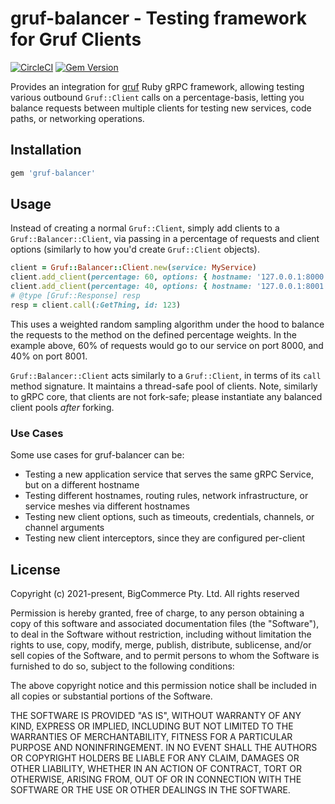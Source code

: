 # gruf-balancer - Testing framework for Gruf Clients

[![CircleCI](https://circleci.com/gh/bigcommerce/gruf-balancer/tree/main.svg?style=svg)](https://circleci.com/gh/bigcommerce/gruf-balancer/tree/main) [![Gem Version](https://badge.fury.io/rb/gruf-balancer.svg)](https://badge.fury.io/rb/gruf-balancer)

Provides an integration for [gruf](https://github.com/bigcommerce/gruf) Ruby gRPC framework, allowing testing 
various outbound `Gruf::Client` calls on a percentage-basis, letting you balance requests between multiple clients 
for testing new services, code paths, or networking operations.

## Installation

```ruby
gem 'gruf-balancer'
```

## Usage

Instead of creating a normal `Gruf::Client`, simply add clients to a `Gruf::Balancer::Client`, via passing in
a percentage of requests and client options (similarly to how you'd create `Gruf::Client` objects).

```ruby
client = Gruf::Balancer::Client.new(service: MyService)
client.add_client(percentage: 60, options: { hostname: '127.0.0.1:8000' })
client.add_client(percentage: 40, options: { hostname: '127.0.0.1:8001' })
# @type [Gruf::Response] resp
resp = client.call(:GetThing, id: 123)
```

This uses a weighted random sampling algorithm under the hood to balance the requests to the method on the defined
percentage weights. In the example above, 60% of requests would go to our service on port 8000, and 40% on port 8001.

`Gruf::Balancer::Client` acts similarly to a `Gruf::Client`, in terms of its `call` method signature. It maintains
a thread-safe pool of clients. Note, similarly to gRPC core, that clients are not fork-safe; please instantiate
any balanced client pools _after_ forking.

### Use Cases

Some use cases for gruf-balancer can be:

* Testing a new application service that serves the same gRPC Service, but on a different hostname
* Testing different hostnames, routing rules, network infrastructure, or service meshes via different hostnames 
* Testing new client options, such as timeouts, credentials, channels, or channel arguments
* Testing new client interceptors, since they are configured per-client

## License

Copyright (c) 2021-present, BigCommerce Pty. Ltd. All rights reserved

Permission is hereby granted, free of charge, to any person obtaining a copy of this software and associated
documentation files (the "Software"), to deal in the Software without restriction, including without limitation the
rights to use, copy, modify, merge, publish, distribute, sublicense, and/or sell copies of the Software, and to permit
persons to whom the Software is furnished to do so, subject to the following conditions:

The above copyright notice and this permission notice shall be included in all copies or substantial portions of the
Software.

THE SOFTWARE IS PROVIDED "AS IS", WITHOUT WARRANTY OF ANY KIND, EXPRESS OR IMPLIED, INCLUDING BUT NOT LIMITED TO THE
WARRANTIES OF MERCHANTABILITY, FITNESS FOR A PARTICULAR PURPOSE AND NONINFRINGEMENT. IN NO EVENT SHALL THE AUTHORS OR
COPYRIGHT HOLDERS BE LIABLE FOR ANY CLAIM, DAMAGES OR OTHER LIABILITY, WHETHER IN AN ACTION OF CONTRACT, TORT OR
OTHERWISE, ARISING FROM, OUT OF OR IN CONNECTION WITH THE SOFTWARE OR THE USE OR OTHER DEALINGS IN THE SOFTWARE.
